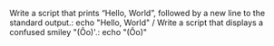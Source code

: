 Write a script that prints “Hello, World”, followed by a new line to the standard output.: echo "Hello, World" / Write a script that displays a confused smiley "(Ôo)'.: echo "(Ôo)"
